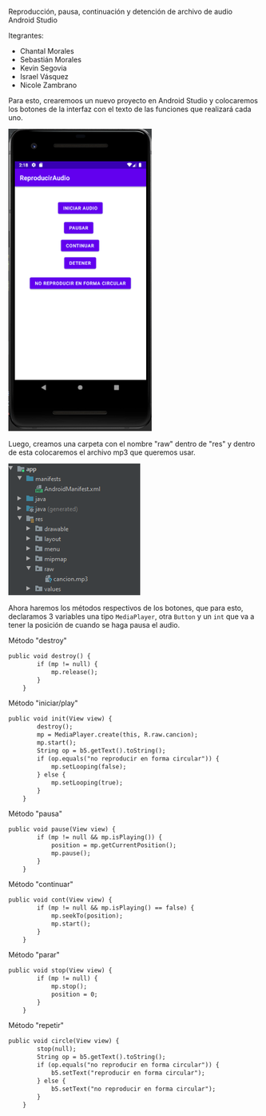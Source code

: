 Reproducción, pausa, continuación y detención de archivo de audio Android Studio

Itegrantes: 
 - Chantal Morales
 - Sebastián Morales
 - Kevin Segovia
 - Israel Vásquez
 - Nicole Zambrano

Para esto, crearemoos un nuevo proyecto en Android Studio y colocaremos los botones de la interfaz con el texto de las funciones que realizará cada uno.

![Alt text](/captures/ejercicio_en_emulador.png?raw=true "Interfaz")

Luego, creamos una carpeta con el nombre "raw" dentro de "res" y dentro de esta colocaremos el archivo mp3 que queremos usar.

![Alt text](/captures/arhivo_mp3.png?raw=true "Archivo MP3")

Ahora haremos los métodos respectivos de los botones, que para esto, declaramos 3 variables una tipo `MediaPlayer`, otra `Button` y un `int` que va a tener la posición de cuando se haga pausa el audio.

Método "destroy"

```
public void destroy() {
        if (mp != null) {
            mp.release();
        }
    }
```

Método "iniciar/play"

```
public void init(View view) {
        destroy();
        mp = MediaPlayer.create(this, R.raw.cancion);
        mp.start();
        String op = b5.getText().toString();
        if (op.equals("no reproducir en forma circular")) {
            mp.setLooping(false);
        } else {
            mp.setLooping(true);
        }
    }
```

Método "pausa"

```
public void pause(View view) {
        if (mp != null && mp.isPlaying()) {
            position = mp.getCurrentPosition();
            mp.pause();
        }
    }
```

Método "continuar"

```
public void cont(View view) {
        if (mp != null && mp.isPlaying() == false) {
            mp.seekTo(position);
            mp.start();
        }
    }
```

Método "parar"

```
public void stop(View view) {
        if (mp != null) {
            mp.stop();
            position = 0;
        }
    }
```

Método "repetir"

```
public void circle(View view) {
        stop(null);
        String op = b5.getText().toString();
        if (op.equals("no reproducir en forma circular")) {
            b5.setText("reproducir en forma circular");
        } else {
            b5.setText("no reproducir en forma circular");
        }
    }
```
